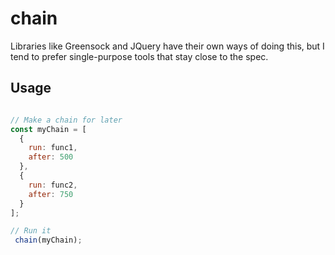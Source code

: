 # chain

Libraries like Greensock and JQuery have their own ways of doing this, but I tend to prefer single-purpose tools that stay close to the spec.

## Usage 

```javascript

// Make a chain for later
const myChain = [
  {
    run: func1,
    after: 500
  },
  {
    run: func2,
    after: 750
  }
];

// Run it
 chain(myChain);
```
